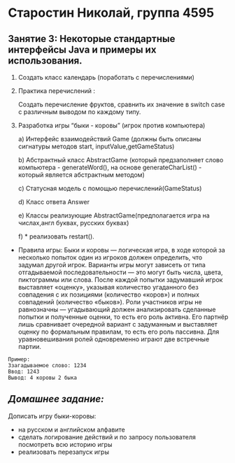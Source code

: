 # Старостин Николай, группа 4595

## Занятие 3: Некоторые стандартные интерфейсы Java и примеры их использования.

1) Создать класс календарь (поработать с перечислениями)
2) Практика перечислений :
        
    Создать перечисление фруктов, сравнить их значение в switch case с различным выводом по каждому типу.

3) Разработка игры “быки - коровы” (игрок против компьютера)

    a)	Интерфейс взаимодействий Game (должны быть описаны сигнатуры методов start, inputValue,getGameStatus)
    
    b)	Абстрактный класс AbstractGame (который предзаполняет слово компьютера - generateWord(), на основе generateCharList() - который является абстрактным методом)

    c)	Статусная модель с помощью перечислений(GameStatus)

    d)	Класс ответа Answer
    
    e)	Классы реализующие AbstractGame(предполагается игра на числах,англ буквах, русских буквах)
    
    f)	* реализовать restart().

* Правила игры:
Быки и коровы — логическая игра, в ходе которой за несколько попыток один из игроков должен определить, что задумал другой игрок. Варианты игры могут зависеть от типа отгадываемой последовательности — это могут быть числа, цвета, пиктограммы или слова. После каждой попытки задумавший игрок выставляет «оценку», указывая количество угаданного без совпадения с их позициями (количество «коров») и полных совпадений (количество «быков»). Роли участников игры не равнозначны — угадывающий должен анализировать сделанные попытки и полученные оценки, то есть его роль активна. Его партнёр лишь сравнивает очередной вариант с задуманным и выставляет оценку по формальным правилам, то есть его роль пассивна. Для уравновешивания ролей одновременно играют две встречные партии.

```
Пример:
Ззагадываемое слово: 1234
Ввод: 1243 
Вывод: 4 коровы 2 быка
```

## *Домашнее задание:*

Дописать игру быки-коровы:

- на русском и английском алфавите
- сделать логирование действий и по запросу пользователя посмотреть всю историю игры
- реализовать перезапуск игры